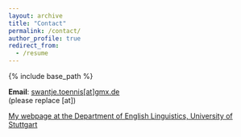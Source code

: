 ```yaml
---
layout: archive
title: "Contact"
permalink: /contact/
author_profile: true
redirect_from:
  - /resume
---
```


{% include base_path %}




**Email**: <a href="mailto:swantje.toennis[at]gmx.de">swantje.toennis[at]gmx.de</a><br>
(please replace [at])

<a href="https://www.ling.uni-stuttgart.de/institut/team/Toennis/" target="_blank">My webpage at the Department of English Linguistics, University of Stuttgart</a> 


